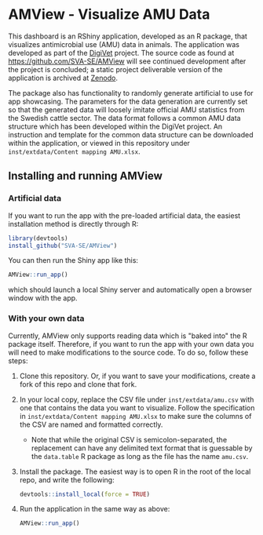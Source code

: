 # AMView - Visualize AMU Data

This dashboard is an RShiny application, developed as an R package, that visualizes antimicrobial use (AMU) data in animals. The application
was developed as part of the [DigiVet](http://www.dcs.gla.ac.uk/~jenright/digivet_website/) project.
The source code as found at <https://github.com/SVA-SE/AMView> will see continued development after the project is concluded; a static project deliverable version of the application is archived at [Zenodo](https://zenodo.org/communities/digivet?q=&l=list&p=1&s=10&sort=newest).

 The package also has functionality to randomly generate artificial to use for app showcasing. The parameters for the data generation are currently set so that the generated data will loosely imitate official AMU statistics from the Swedish cattle sector. The data format follows a common AMU data structure which has been developed within the DigiVet project. An instruction and template for the common data structure can be downloaded within the application, or viewed in this repository under `inst/extdata/Content mapping AMU.xlsx`.

## Installing and running AMView

### Artificial data

If you want to run the app with the pre-loaded artificial data, the easiest installation method is directly through R:

``` r
library(devtools)
install_github("SVA-SE/AMView")
```

You can then run the Shiny app like this:

``` r
AMView::run_app()
```

which should launch a local Shiny server and automatically open a browser window with the app.

### With your own data

Currently, AMView only supports reading data which is "baked into" the R package itself. Therefore, if you want to run the app with your own data you will need to make modifications to the source code. To do so, follow these steps:

1. Clone this repository. Or, if you want to save your modifications, create a fork of this repo and clone that fork.

2. In your local copy, replace the CSV file under `inst/extdata/amu.csv` with one that contains the data you want to visualize. Follow the specification in `inst/extdata/Content mapping AMU.xlsx` to make sure the columns of the CSV are named and formatted correctly.
    * Note that while the original CSV is semicolon-separated, the replacement can have any delimited text format that is guessable by the `data.table` R package as long as the file has the name `amu.csv`.

3. Install the package. The easiest way is to open R in the root of the local repo, and write the following:

    ``` r
    devtools::install_local(force = TRUE)
    ```

4. Run the application in the same way as above:
    ``` r
    AMView::run_app()
    ```
